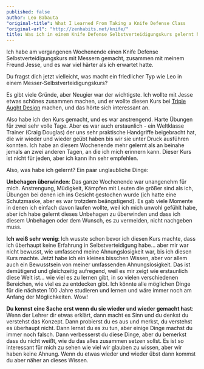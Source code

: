 ```yaml
---
published: false
author: Leo Babauta
"original-title": What I Learned From Taking a Knife Defense Class
"original-url": "http://zenhabits.net/knife/"
title: Was ich in einem Knife Defense Selbstverteidigungskurs gelernt habe
---
```


Ich habe am vergangenen Wochenende einen Knife Defense Selbstverteidigungskurs mit Messern gemacht, zusammen mit meinem Freund Jesse, und es war viel härter als ich erwartet hatte.

Du fragst dich jetzt vielleicht, was macht ein friedlicher Typ wie Leo in einem Messer-Selbstverteidigungskurs?

Es gibt viele Gründe, aber Neugier war der wichtigste. Ich wollte mit Jesse etwas schönes zusammen machen, und er wollte diesen Kurs bei [Triple Aught Design](https://tripleaughtdesign.com/) machen, und das hörte sich interessant an.

Also habe ich den Kurs gemacht, und es war anstrengend. Harte Übungen für zwei sehr volle Tage. Aber es war auch erstaunlich - ein Weltklasse Trainer (Craig Douglas) der uns sehr praktische Handgriffe beigebracht hat, die wir wieder und wieder geübt haben bis wir sie unter Druck ausführen konnten. Ich habe an diesem Wochenende mehr gelernt als an beinahe jemals an zwei anderen Tagen, an die ich mich erinnern kann. Dieser Kurs ist nicht für jeden, aber ich kann ihn sehr empfehlen.

Also, was habe ich gelernt? Ein paar unglaubliche Dinge:

**Unbehagen überwinden**: Das ganze Wochenende war unangenehm für mich. Anstrengung, Müdigkeit, Kämpfen mit Leuten die größer sind als ich, Übungen bei denen ich ins Gesicht gestochen wurde (ich hatte eine Schutzmaske, aber es war trotzdem beängstigend). Es gab viele Momente in denen ich einfach davon laufen wollte, weil ich mich unwohl gefühlt habe, aber ich habe gelernt dieses Unbehagen zu überwinden und dass ich diesem Unbehagen oder dem Wunsch, es zu vermeiden, nicht nachgeben muss.

**Ich weiß sehr wenig**: Ich wusste schon bevor ich diesen Kurs machte, dass ich überhaupt keine Erfahrung in Selbstverteidigung habe... aber mir war nicht bewusst, wie umfassend meine Ahnungslosigkeit war, bis ich diesen Kurs machte. Jetzt habe ich ein kleines bisschen Wissen, aber vor allem auch ein Bewusstsein von meiner umfassenden Ahnungslosigkeit. Das ist demütigend und gleichzeitig aufregend, weil es mir zeigt wie erstaunlich diese Welt ist... wie viel es zu lernen gibt, in so vielen verschiedenen Bereichen, wie viel es zu entdecken gibt. Ich könnte alle möglichen Dinge für die nächsten 100 Jahre studieren und lernen und wäre immer noch am Anfang der Möglichkeiten. Wow!

**Du kennst eine Sache erst wenn du sie wieder und wieder gemacht hast**: Wenn der Lehrer dir etwas erklärt, dann macht es Sinn und du denkst du verstehst das Konzept. Dann probierst du es aus und merkst, du verstehst es überhaupt nicht. Dann lernst du es zu tun, aber einige Dinge machst du immer noch falsch. Dann verbesserst du diese Dinge, aber du bemerkst dass du nicht weißt, wie du das alles zusammen setzen sollst. Es ist so interessant für mich zu sehen wie viel wir glauben zu wissen, aber wir haben keine Ahnung. Wenn du etwas wieder und wieder übst dann kommst du aber näher an dieses Wissen.

